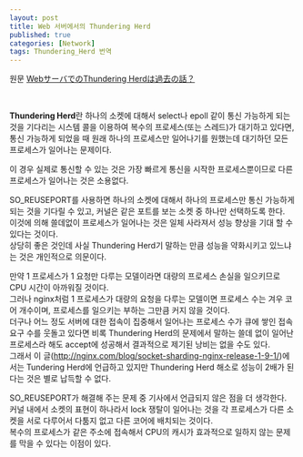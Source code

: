 ```yaml
---
layout: post
title: Web 서버에서의 Thundering Herd
published: true
categories: [Network]
tags: Thundering_Herd 번역
---
```

원문 [WebサーバでのThundering Herdは過去の話？](https://blog.mono0x.net/blog/2015/05/30/thundering-herd/)   
  
<br> 
  
**Thundering Herd**란 하나의 소켓에 대해서 select나 epoll 같이 통신 가능하게 되는 것을 기다리는 시스템 콜을 이용하여 복수의 프로세스(또는 스레드)가 대기하고 있다면, 통신 가능하게 되었을 때 원래 하나의 프로세스만 일어나기를 원했는데 대기하던 모든 프로세스가 일어나는 문제이다.  
  
이 경우 실제로 통신할 수 있는 것은 가장 빠르게 통신을 시작한 프로세스뿐이므로 다른 프로세스가 일어나는 것은 소용없다.  
  
SO_REUSEPORT를 사용하면 하나의 소켓에 대해서 하나의 프로세스만 통신 가능하게 되는 것을 기다릴 수 있고, 커널은 같은 포트를 보는 소켓 중 하나만 선택하도록 한다.   
이것에 의해 쓸데없이 프로세스가 일어나는 것은 일체 사라져서 성능 향상을 기대 할 수 있다는 것이다.   
상당히 좋은 것인데 사실 Thundering Herd기 말하는 만큼 성능을 약화시키고 있느냐는 것은 개인적으로 의문이다.  
  
만약 1 프로세스가 1 요청만 다루는 모델이라면 대량의 프로세스 손실을 일으키므로 CPU 시간이 아까워질 것이다.  
그러나 nginx처럼 1 프로세스가 대량의 요청을 다루는 모델이면 프로세스 수는 겨우 코어 개수이며, 프로세스를 일으키는 부하는 그만큼 커지 않을 것이다.  
더구나 어느 정도 서버에 대한 접속이 집중해서 일어나는 프로세스 수가 큐에 쌓인 접속 요구 수를 웃돌고 있다면 비록 Thundering Herd의 문제에서 말하는 쓸데 없이 일어난 프로세스라 해도 accept에 성공해서 결과적으로 제기된 낭비는 없을 수도 있다.  
그래서 이 글(http://nginx.com/blog/socket-sharding-nginx-release-1-9-1/)에서는 Tundering Herd에 언급하고 있지만 Thundering Herd 해소로 성능이 2배가 된다는 것은 별로 납득할 수 없다.  
  
SO_REUSEPORT가 해결해 주는 문제 중 기사에서 언급되지 않은 점을 더 생각한다.  
커널 내에서 소켓의 표현이 하나라서 lock 쟁탈이 일어나는 것을 각 프로세스가 다른 소켓을 서로 다루어서 다툼지 없고 다른 코어에 배치되는 것이다.  
복수의 프로세스가 같은 주소에 접속해서 CPU의 캐시가 효과적으로 일하지 않는 문제를 막을 수 있다는 이점이 있다.  
  